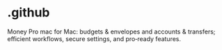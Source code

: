 # .github
Money Pro mac for Mac: budgets &amp; envelopes and accounts &amp; transfers; efficient workflows, secure settings, and pro‑ready features.
